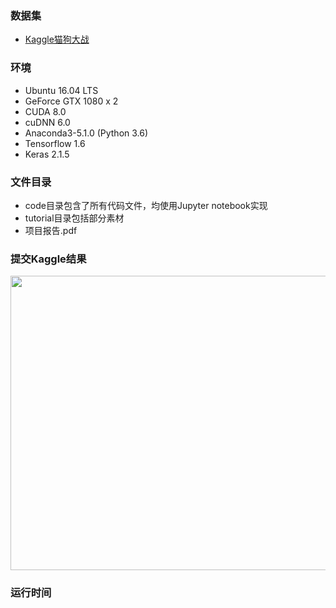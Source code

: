 ### 数据集
+ [Kaggle猫狗大战][1]

### 环境
+ Ubuntu 16.04 LTS
+ GeForce GTX 1080 x 2
+ CUDA 8.0
+ cuDNN 6.0
+ Anaconda3-5.1.0 (Python 3.6)    
+ Tensorflow 1.6
+ Keras 2.1.5

### 文件目录
+ code目录包含了所有代码文件，均使用Jupyter notebook实现
+ tutorial目录包括部分素材
+ 项目报告.pdf

### 提交Kaggle结果
<img src="https://github.com/wangjiangyong/learnML/blob/master/nd009-cn-advanced/dogs_vs_cats/tutorial/Kaggledata.png?raw=true" width="797" height="471" />

### 运行时间

[1]:https://www.kaggle.com/c/dogs-vs-cats-redux-kernels-edition/data
